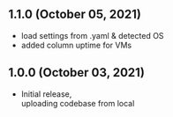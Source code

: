 ## 1.1.0 (October 05, 2021)

* load settings from .yaml & detected OS
* added column uptime for VMs

## 1.0.0 (October 03, 2021)

* Initial release,  
  uploading codebase from local

